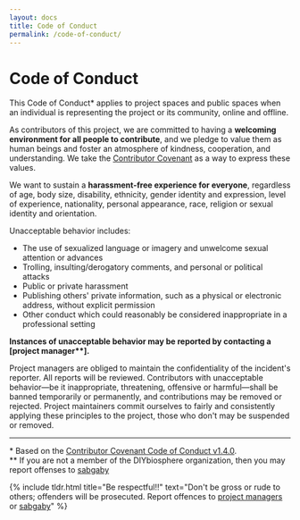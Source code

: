 ```yaml
---
layout: docs
title: Code of Conduct
permalink: /code-of-conduct/
---
```


# Code of Conduct
This Code of Conduct\* applies to project spaces and public spaces when an individual is representing the project or its community, online and offline.

As contributors of this project, we are committed to having a **welcoming environment for all people to contribute**, and we pledge to value them as human beings and foster an atmosphere of kindness, cooperation, and understanding. We take the [Contributor Covenant] as a way to express these values.

We want to sustain a **harassment-free experience for everyone**, regardless of age, body size, disability, ethnicity, gender identity and expression, level of experience, nationality, personal appearance, race, religion or sexual identity and orientation.

Unacceptable behavior includes:
- The use of sexualized language or imagery and unwelcome sexual attention or advances
- Trolling, insulting/derogatory comments, and personal or political attacks
- Public or private harassment
- Publishing others' private information, such as a physical or electronic
  address, without explicit permission
- Other conduct which could reasonably be considered inappropriate in a
  professional setting

**Instances of unacceptable behavior may be reported by contacting a [project manager\*\*].**

Project managers are obliged to maintain the confidentiality of the incident's reporter. All reports will be reviewed. Contributors with unacceptable behavior­­­—be it inappropriate, threatening, offensive or harmful—shall be banned temporarily or permanently, and contributions may be removed or rejected. Project maintainers commit ourselves to fairly and consistently applying these principles to the project, those who don't may be suspended or removed.

- - -
\* Based on the [Contributor Covenant Code of Conduct v1.4.0][1]. <br>
\*\* If you are not a member of the DIYbiosphere organization, then you may report offenses to [sabgaby]

{% include tldr.html title="Be respectful!!" text="Don't be gross or rude to others; offenders will be prosecuted. Report offences to [project managers] or [sabgaby]" %}

[Contributor covenant]: http://contributor-covenant.org/
[Project manager]: /docs/about/organization/
[1]: http://contributor-covenant.org/version/1/4/
[project managers]: https://github.com/orgs/DIYbiosphere/teams/managers
[sabgaby]: https://github.com/sabgaby
